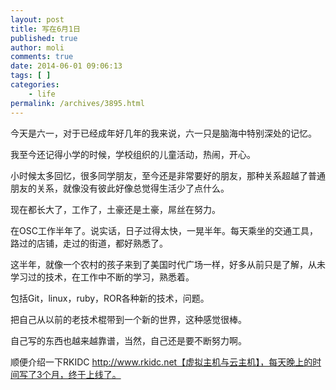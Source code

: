 ```yaml
---
layout: post
title: 写在6月1日
published: true
author: moli
comments: true
date: 2014-06-01 09:06:13
tags: [ ]
categories:
    - life
permalink: /archives/3895.html
---
```

今天是六一，对于已经成年好几年的我来说，六一只是脑海中特别深处的记忆。

我至今还记得小学的时候，学校组织的儿童活动，热闹，开心。

小时候太多回忆，很多同学朋友，至今还是非常要好的朋友，那种关系超越了普通朋友的关系，就像没有彼此好像总觉得生活少了点什么。

现在都长大了，工作了，土豪还是土豪，屌丝在努力。

在OSC工作半年了。说实话，日子过得太快，一晃半年。每天乘坐的交通工具，路过的店铺，走过的街道，都好熟悉了。

这半年，就像一个农村的孩子来到了美国时代广场一样，好多从前只是了解，从未学习过的技术，在工作中不断的学习，熟悉着。

包括Git，linux，ruby，ROR各种新的技术，问题。

把自己从以前的老技术棍带到一个新的世界，这种感觉很棒。

自己写的东西也越来越靠谱，当然，自己还是要不断努力啊。

顺便介绍一下RKIDC http://www.rkidc.net【虚拟主机与云主机】，每天晚上的时间写了3个月，终于上线了。